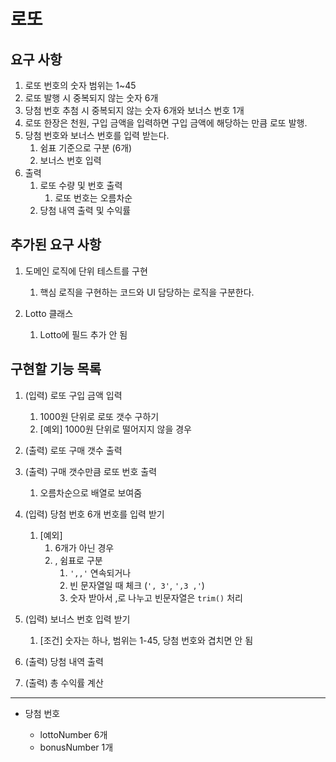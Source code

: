 # 로또

## 요구 사항

1. 로또 번호의 숫자 범위는 1~45
2. 로또 발행 시 중복되지 않는 숫자 6개
3. 당첨 번호 추첨 시 중복되지 않는 숫자 6개와 보너스 번호 1개
4. 로또 한장은 천원, 구입 금액을 입력하면 구입 금액에 해당하는 만큼 로또 발행.
5. 당첨 번호와 보너스 번호를 입력 받는다.
   1. 쉼표 기준으로 구분 (6개)
   2. 보너스 번호 입력
6. 출력
   1. 로또 수량 및 번호 출력
      1. 로또 번호는 오름차순
   2. 당첨 내역 출력 및 수익률

## 추가된 요구 사항

1. 도메인 로직에 단위 테스트를 구현

   1. 핵심 로직을 구현하는 코드와 UI 담당하는 로직을 구분한다.

1. Lotto 클래스
   1. Lotto에 필드 추가 안 됨

## 구현할 기능 목록

1. (입력) 로또 구입 금액 입력

   1. 1000원 단위로 로또 갯수 구하기
   2. [예외] 1000원 단위로 떨어지지 않을 경우

2. (출력) 로또 구매 갯수 출력
3. (출력) 구매 갯수만큼 로또 번호 출력
   1. 오름차순으로 배열로 보여줌
4. (입력) 당첨 번호 6개 번호를 입력 받기
   1. [예외]
      1. 6개가 아닌 경우
      2. , 쉼표로 구분
         1. `',,'` 연속되거나
         2. 빈 문자열일 때 체크 (`', 3'`, `',3 ,'`)
         3. 숫자 받아서 ,로 나누고 빈문자열은 `trim()` 처리
5. (입력) 보너스 번호 입력 받기
   1. [조건] 숫자는 하나, 범위는 1-45, 당첨 번호와 겹치면 안 됨
6. (출력) 당첨 내역 출력
7. (출력) 총 수익률 계산

---

- 당첨 번호

  - lottoNumber 6개
  - bonusNumber 1개
